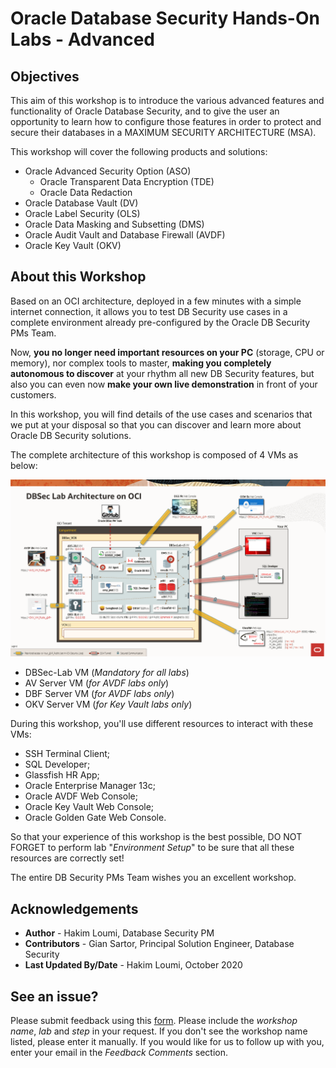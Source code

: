# Oracle Database Security Hands-On Labs - Advanced

## Objectives
This aim of this workshop is to introduce the various advanced features and functionality of Oracle Database Security, and to give the user an opportunity to learn how to configure those features in order to protect and secure their databases in a MAXIMUM SECURITY ARCHITECTURE (MSA).

This workshop will cover the following products and solutions:
- Oracle Advanced Security Option (ASO)
   - Oracle Transparent Data Encryption (TDE)
   - Oracle Data Redaction
-  Oracle Database Vault (DV)
-  Oracle Label Security (OLS)
- Oracle Data Masking and Subsetting (DMS)
- Oracle Audit Vault and Database Firewall (AVDF)
- Oracle Key Vault (OKV)

## About this Workshop
Based on an OCI architecture, deployed in a few minutes with a simple internet connection, it allows you to test DB Security use cases in a complete environment already pre-configured by the Oracle DB Security PMs Team.

Now, **you no longer need important resources on your PC** (storage, CPU or memory), nor complex tools to master, **making you completely autonomous to discover** at your rhythm all new DB Security features, but also you can even now **make your own live demonstration** in front of your customers.

In this workshop, you will find details of the use cases and scenarios that we put at your disposal so that you can discover and learn more about Oracle DB Security solutions.

The complete architecture of this workshop is composed of 4 VMs as below:

![](./images/dbseclab-v3-archi.png)

- DBSec-Lab VM (*Mandatory for all labs*)
- AV Server VM (*for AVDF labs only*)
- DBF Server VM (*for AVDF labs only*)
- OKV Server VM (*for Key Vault labs only*)

During this workshop, you'll use different resources to interact with these VMs:
- SSH Terminal Client;
- SQL Developer;
- Glassfish HR App;
- Oracle Enterprise Manager 13c;
- Oracle AVDF Web Console;
- Oracle Key Vault Web Console;
- Oracle Golden Gate Web Console.

So that your experience of this workshop is the best possible, DO NOT FORGET to perform lab "*Environment Setup*" to be sure that all these resources are correctly set!

The entire DB Security PMs Team wishes you an excellent workshop.

## Acknowledgements
- **Author** - Hakim Loumi, Database Security PM
- **Contributors** - Gian Sartor, Principal Solution Engineer, Database Security
- **Last Updated By/Date** - Hakim Loumi, October 2020

## See an issue?
Please submit feedback using this [form](https://apexapps.oracle.com/pls/apex/f?p=133:1:::::P1_FEEDBACK:1). Please include the *workshop name*, *lab* and *step* in your request.  If you don't see the workshop name listed, please enter it manually. If you would like for us to follow up with you, enter your email in the *Feedback Comments* section.
